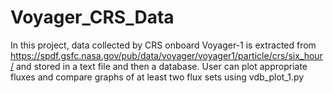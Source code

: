 # Voyager_CRS_Data
In this project, data collected by CRS onboard Voyager-1 is extracted from https://spdf.gsfc.nasa.gov/pub/data/voyager/voyager1/particle/crs/six_hour/ and stored in a text file and then a database. User can plot appropriate fluxes and compare graphs of at least two flux sets using vdb_plot_1.py
